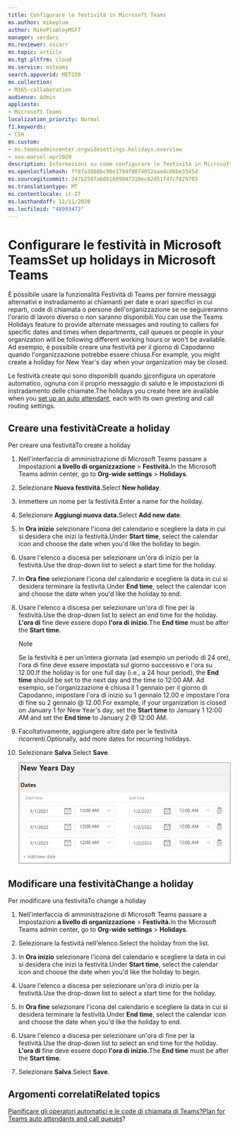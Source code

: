 ```yaml
---
title: Configurare le festività in Microsoft Teams
ms.author: mikeplum
author: MikePlumleyMSFT
manager: serdars
ms.reviewer: oscarr
ms.topic: article
ms.tgt.pltfrm: cloud
ms.service: msteams
search.appverid: MET150
ms.collection:
- M365-collaboration
audience: Admin
appliesto:
- Microsoft Teams
localization_priority: Normal
f1.keywords:
- CSH
ms.custom:
- ms.teamsadmincenter.orgwidesettings.holidays.overview
- seo-marvel-apr2020
description: Informazioni su come configurare le festività in Microsoft Teams per l'uso con gli operatori automatici.
ms.openlocfilehash: ff87a3888bc98e1794f8074052aae4c0bbe3545d
ms.sourcegitcommit: 247b2587a60b1609947310ec82d51f47cf829703
ms.translationtype: MT
ms.contentlocale: it-IT
ms.lasthandoff: 11/11/2020
ms.locfileid: "48993472"
---
```

# <a name="set-up-holidays-in-microsoft-teams"></a><span data-ttu-id="c3ec0-103">Configurare le festività in Microsoft Teams</span><span class="sxs-lookup"><span data-stu-id="c3ec0-103">Set up holidays in Microsoft Teams</span></span>

<span data-ttu-id="c3ec0-104">È possibile usare la funzionalità Festività di Teams per fornire messaggi alternativi e instradamento ai chiamanti per date e orari specifici in cui reparti, code di chiamata o persone dell'organizzazione se ne seguireranno l'orario di lavoro diverso o non saranno disponibili.</span><span class="sxs-lookup"><span data-stu-id="c3ec0-104">You can use the Teams Holidays feature to provide alternate messages and routing to callers for specific dates and times when departments, call queues or people in your organization will be following different working hours or won't be available.</span></span> <span data-ttu-id="c3ec0-105">Ad esempio, è possibile creare una festività per il giorno di Capodanno quando l'organizzazione potrebbe essere chiusa.</span><span class="sxs-lookup"><span data-stu-id="c3ec0-105">For example, you might create a holiday for New Year's day when your organization may be closed.</span></span>

<span data-ttu-id="c3ec0-106">Le festività create qui sono disponibili quando [si](create-a-phone-system-auto-attendant.md)configura un operatore automatico, ognuna con il proprio messaggio di saluto e le impostazioni di instradamento delle chiamate.</span><span class="sxs-lookup"><span data-stu-id="c3ec0-106">The holidays you create here are available when you [set up an auto attendant](create-a-phone-system-auto-attendant.md), each with its own greeting and call routing settings.</span></span>

## <a name="create-a-holiday"></a><span data-ttu-id="c3ec0-107">Creare una festività</span><span class="sxs-lookup"><span data-stu-id="c3ec0-107">Create a holiday</span></span>

<span data-ttu-id="c3ec0-108">Per creare una festività</span><span class="sxs-lookup"><span data-stu-id="c3ec0-108">To create a holiday</span></span>

1. <span data-ttu-id="c3ec0-109">Nell'interfaccia di amministrazione di Microsoft Teams passare a Impostazioni **a livello di organizzazione**  >  **Festività.**</span><span class="sxs-lookup"><span data-stu-id="c3ec0-109">In the Microsoft Teams admin center, go to **Org-wide settings** > **Holidays**.</span></span>

2. <span data-ttu-id="c3ec0-110">Selezionare **Nuova festività.**</span><span class="sxs-lookup"><span data-stu-id="c3ec0-110">Select **New holiday**.</span></span>

3. <span data-ttu-id="c3ec0-111">Immettere un nome per la festività.</span><span class="sxs-lookup"><span data-stu-id="c3ec0-111">Enter a name for the holiday.</span></span>

4. <span data-ttu-id="c3ec0-112">Selezionare **Aggiungi nuova data.**</span><span class="sxs-lookup"><span data-stu-id="c3ec0-112">Select **Add new date**.</span></span>

5. <span data-ttu-id="c3ec0-113">In **Ora inizio** selezionare l'icona del calendario e scegliere la data in cui si desidera che inizi la festività.</span><span class="sxs-lookup"><span data-stu-id="c3ec0-113">Under **Start time**, select the calendar icon and choose the date when you'd like the holiday to begin.</span></span>

6. <span data-ttu-id="c3ec0-114">Usare l'elenco a discesa per selezionare un'ora di inizio per la festività.</span><span class="sxs-lookup"><span data-stu-id="c3ec0-114">Use the drop-down list to select a start time for the holiday.</span></span>

7. <span data-ttu-id="c3ec0-115">In **Ora fine** selezionare l'icona del calendario e scegliere la data in cui si desidera terminare la festività.</span><span class="sxs-lookup"><span data-stu-id="c3ec0-115">Under **End time**, select the calendar icon and choose the date when you'd like the holiday to end.</span></span>

8. <span data-ttu-id="c3ec0-116">Usare l'elenco a discesa per selezionare un'ora di fine per la festività.</span><span class="sxs-lookup"><span data-stu-id="c3ec0-116">Use the drop-down list to select an end time for the holiday.</span></span> <span data-ttu-id="c3ec0-117">**L'ora di** fine deve essere dopo **l'ora di inizio.**</span><span class="sxs-lookup"><span data-stu-id="c3ec0-117">The **End time** must be after the **Start time**.</span></span>  

   > [!NOTE]
   > <span data-ttu-id="c3ec0-118">Se la festività è per un'intera giornata (ad esempio un  periodo di 24 ore), l'ora di fine deve essere impostata sul giorno successivo e l'ora su 12.00.</span><span class="sxs-lookup"><span data-stu-id="c3ec0-118">If the holiday is for one full day (i.e., a 24 hour period), the **End time** should be set to the next day and the time to 12:00 AM.</span></span> <span data-ttu-id="c3ec0-119">Ad esempio, se l'organizzazione è chiusa il 1 gennaio  per il giorno di Capodanno, impostare l'ora  di inizio su 1 gennaio 12.00 e impostare l'ora di fine su 2 gennaio @ 12.00.</span><span class="sxs-lookup"><span data-stu-id="c3ec0-119">For example, if your organization is closed on January 1 for New Year's day, set the **Start time** to January 1 12:00 AM and set the **End time** to January 2 @ 12:00 AM.</span></span>

9. <span data-ttu-id="c3ec0-120">Facoltativamente, aggiungere altre date per le festività ricorrenti.</span><span class="sxs-lookup"><span data-stu-id="c3ec0-120">Optionally, add more dates for recurring holidays.</span></span>

10. <span data-ttu-id="c3ec0-121">Selezionare **Salva**.</span><span class="sxs-lookup"><span data-stu-id="c3ec0-121">Select **Save**.</span></span>

    ![Screenshot dell'interfaccia utente delle festività con le date impostate per tre anni](media/holidays-set-up.png)

## <a name="change-a-holiday"></a><span data-ttu-id="c3ec0-123">Modificare una festività</span><span class="sxs-lookup"><span data-stu-id="c3ec0-123">Change a holiday</span></span>

<span data-ttu-id="c3ec0-124">Per modificare una festività</span><span class="sxs-lookup"><span data-stu-id="c3ec0-124">To change a holiday</span></span>

1. <span data-ttu-id="c3ec0-125">Nell'interfaccia di amministrazione di Microsoft Teams passare a Impostazioni **a livello di organizzazione**  >  **Festività.**</span><span class="sxs-lookup"><span data-stu-id="c3ec0-125">In the Microsoft Teams admin center, go to **Org-wide settings** > **Holidays**.</span></span>

2. <span data-ttu-id="c3ec0-126">Selezionare la festività nell'elenco.</span><span class="sxs-lookup"><span data-stu-id="c3ec0-126">Select the holiday from the list.</span></span>

3. <span data-ttu-id="c3ec0-127">In **Ora inizio** selezionare l'icona del calendario e scegliere la data in cui si desidera che inizi la festività.</span><span class="sxs-lookup"><span data-stu-id="c3ec0-127">Under **Start time**, select the calendar icon and choose the date when you'd like the holiday to begin.</span></span>

4. <span data-ttu-id="c3ec0-128">Usare l'elenco a discesa per selezionare un'ora di inizio per la festività.</span><span class="sxs-lookup"><span data-stu-id="c3ec0-128">Use the drop-down list to select a start time for the holiday.</span></span>

5. <span data-ttu-id="c3ec0-129">In **Ora fine** selezionare l'icona del calendario e scegliere la data in cui si desidera terminare la festività.</span><span class="sxs-lookup"><span data-stu-id="c3ec0-129">Under **End time**, select the calendar icon and choose the date when you'd like the holiday to end.</span></span> 

6. <span data-ttu-id="c3ec0-130">Usare l'elenco a discesa per selezionare un'ora di fine per la festività.</span><span class="sxs-lookup"><span data-stu-id="c3ec0-130">Use the drop-down list to select an end time for the holiday.</span></span> <span data-ttu-id="c3ec0-131">**L'ora di** fine deve essere dopo **l'ora di inizio.**</span><span class="sxs-lookup"><span data-stu-id="c3ec0-131">The **End time** must be after the **Start time**.</span></span>  

7. <span data-ttu-id="c3ec0-132">Selezionare **Salva**.</span><span class="sxs-lookup"><span data-stu-id="c3ec0-132">Select **Save**.</span></span>

## <a name="related-topics"></a><span data-ttu-id="c3ec0-133">Argomenti correlati</span><span class="sxs-lookup"><span data-stu-id="c3ec0-133">Related topics</span></span>

<span data-ttu-id="c3ec0-134">[Pianificare gli operatori automatici e le code di chiamata di Teams?](plan-auto-attendant-call-queue.md)</span><span class="sxs-lookup"><span data-stu-id="c3ec0-134">[Plan for Teams auto attendants and call queues](plan-auto-attendant-call-queue.md)?</span></span>
